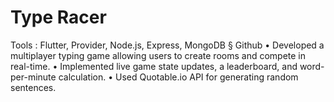 # Type Racer 
Tools : Flutter, Provider, Node.js, Express, MongoDB § Github
• Developed a multiplayer typing game allowing users to create rooms and compete in real-time.
• Implemented live game state updates, a leaderboard, and word-per-minute calculation.
• Used Quotable.io API for generating random sentences.
